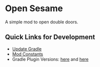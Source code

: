 # Open Sesame
A simple mod to open double doors.

## Quick Links for Development
- [Update Gradle](./build.gradle.kts)
- [Mod Constants](./buildSrc/src/main/kotlin/dev/compasses/multiloader/Constants.kt)
- Gradle Plugin Versions: [here](./buildSrc/build.gradle.kts) and [here](./build.gradle.kts)
